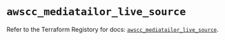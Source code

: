 # `awscc_mediatailor_live_source`

Refer to the Terraform Registory for docs: [`awscc_mediatailor_live_source`](https://registry.terraform.io/providers/hashicorp/awscc/0.70.0/docs/resources/mediatailor_live_source).
